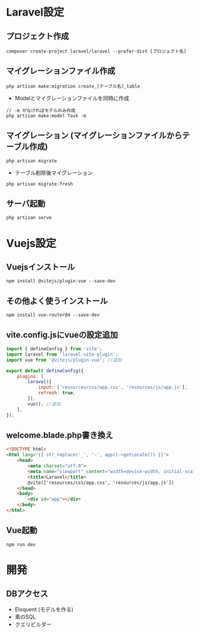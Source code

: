 # Laravel設定
## プロジェクト作成
```
composer create-project laravel/laravel --prefer-dist [プロジェクト名]
```

## マイグレーションファイル作成
```
php artisan make:migration create_[テーブル名]_table
```
* Modelとマイグレーションファイルを同時に作成
```
// -m がなければモデルのみ作成
php artisan make:model Task -m
```

## マイグレーション (マイグレーションファイルからテーブル作成)
```
php artisan migrate
```

* テーブル削除後マイグレーション
```
php artisan migrate:fresh
```

## サーバ起動
```
php artisan serve
```

# Vuejs設定
## Vuejsインストール
```
npm install @vitejs/plugin-vue --save-dev
```

## その他よく使うインストール
```
npm install vue-router@4 --save-dev
```

## vite.config.jsにvueの設定追加

```js
import { defineConfig } from 'vite';
import laravel from 'laravel-vite-plugin';
import vue from '@vitejs/plugin-vue'; //追加

export default defineConfig({
    plugins: [
        laravel({
            input: ['resources/css/app.css', 'resources/js/app.js'],
            refresh: true,
        }),
        vue(), //追加
    ],
});
```

## welcome.blade.php書き換え

```html
<!DOCTYPE html>
<html lang="{{ str_replace('_', '-', app()->getLocale()) }}">
    <head>
        <meta charset="utf-8">
        <meta name="viewport" content="width=device-width, initial-scale=1">
        <title>Laravel</title>
        @vite(['resources/css/app.css', 'resources/js/app.js'])
    </head>
    <body>
        <div id="app"></div>
    </body>
</html>

```

## Vue起動
```
npm run dev
```

# 開発
## DBアクセス
* Eloquent (モデルを作る)
* 素のSQL
* クエリビルダー
